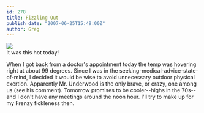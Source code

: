 ```yaml
---
id: 278
title: Fizzling Out
publish_date: "2007-06-25T15:49:00Z"
author: Greg
---
```

![](http://www.dickdiamond.com/blogimages/fry_egg_sidewalk.jpg)  
It was this hot today!

When I got back from a doctor's appointment today the temp was hovering right at about 99 degrees. Since I was in the seeking-medical-advice-state-of-mind, I decided it would be wise to avoid unnecessary outdoor physical exertion. Apparently Mr. Underwood is the only brave, or crazy, one among us (see his comment). Tomorrow promises to be cooler--highs in the 70s--and I don't have any meetings around the noon hour. I'll try to make up for my Frenzy fickleness then.
